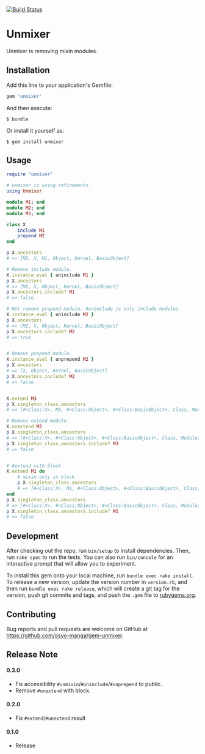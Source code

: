 [![Build Status](https://travis-ci.org/osyo-manga/gem-unmixer.svg?branch=master)](https://travis-ci.org/osyo-manga/gem-unmixer)

# Unmixer

Unmixer is removing mixin modules.

## Installation

Add this line to your application's Gemfile:

```ruby
gem 'unmixer'
```

And then execute:

    $ bundle

Or install it yourself as:

    $ gem install unmixer

## Usage

```ruby
require "unmixer"

# unmixer is using refinements.
using Unmixer

module M1; end
module M2; end
module M3; end

class X
	include M1
	prepend M2
end

p X.ancestors
# => [M2, X, M1, Object, Kernel, BasicObject]

# Remove include module.
X.instance_eval { uninclude M1 }
p X.ancestors
# => [M2, X, Object, Kernel, BasicObject]
p X.ancestors.include? M1
# => false

# Not remove prepend module. #uninclude is only include modules.
X.instance_eval { uninclude M2 }
p X.ancestors
# => [M2, X, Object, Kernel, BasicObject]
p X.ancestors.include? M2
# => true


# Remove prepend module.
X.instance_eval { unprepend M2 }
p X.ancestors
# => [X, Object, Kernel, BasicObject]
p X.ancestors.include? M2
# => false


X.extend M3
p X.singleton_class.ancestors
# => [#<Class:X>, M3, #<Class:Object>, #<Class:BasicObject>, Class, Module, Object, Kernel, BasicObject]

# Remove extend module.
X.unextend M3
p X.singleton_class.ancestors
# => [#<Class:X>, #<Class:Object>, #<Class:BasicObject>, Class, Module, Object, Kernel, BasicObject]
p X.singleton_class.ancestors.include? M3
# => false


# #extend with block
X.extend M1 do
	# mixin only in block.
	p X.singleton_class.ancestors
	# => [#<Class:X>, M1, #<Class:Object>, #<Class:BasicObject>, Class, Module, Object, Kernel, BasicObject]
end
p X.singleton_class.ancestors
# => [#<Class:X>, #<Class:Object>, #<Class:BasicObject>, Class, Module, Object, Kernel, BasicObject]
p X.singleton_class.ancestors.include? M1
# => false

```

## Development

After checking out the repo, run `bin/setup` to install dependencies. Then, run `rake spec` to run the tests. You can also run `bin/console` for an interactive prompt that will allow you to experiment.

To install this gem onto your local machine, run `bundle exec rake install`. To release a new version, update the version number in `version.rb`, and then run `bundle exec rake release`, which will create a git tag for the version, push git commits and tags, and push the `.gem` file to [rubygems.org](https://rubygems.org).

## Contributing

Bug reports and pull requests are welcome on GitHub at https://github.com/osyo-manga/gem-unmixer.


## Release Note

#### 0.3.0

* Fix accessibility `#unmixin`/`#uninclude`/`#unprepend` to public.
* Remove `#unextend` with block.

#### 0.2.0

* Fix `#extend`/`#unextend` result

#### 0.1.0
* Release

